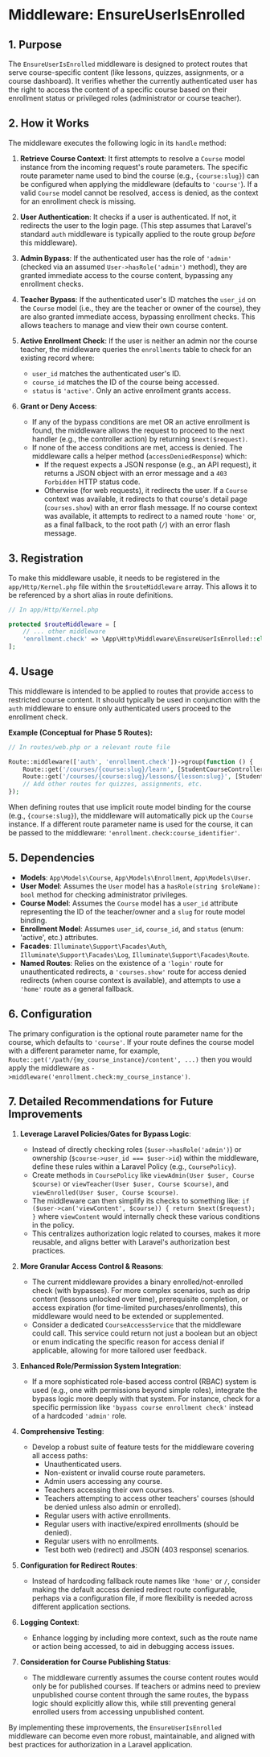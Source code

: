 # Middleware: EnsureUserIsEnrolled

## 1. Purpose

The `EnsureUserIsEnrolled` middleware is designed to protect routes that serve course-specific content (like lessons, quizzes, assignments, or a course dashboard). It verifies whether the currently authenticated user has the right to access the content of a specific course based on their enrollment status or privileged roles (administrator or course teacher).

## 2. How it Works

The middleware executes the following logic in its `handle` method:

1.  **Retrieve Course Context**: It first attempts to resolve a `Course` model instance from the incoming request's route parameters. The specific route parameter name used to bind the course (e.g., `{course:slug}`) can be configured when applying the middleware (defaults to `'course'`). If a valid `Course` model cannot be resolved, access is denied, as the context for an enrollment check is missing.

2.  **User Authentication**: It checks if a user is authenticated. If not, it redirects the user to the login page. (This step assumes that Laravel's standard `auth` middleware is typically applied to the route group *before* this middleware).

3.  **Admin Bypass**: If the authenticated user has the role of `'admin'` (checked via an assumed `User->hasRole('admin')` method), they are granted immediate access to the course content, bypassing any enrollment checks.

4.  **Teacher Bypass**: If the authenticated user's ID matches the `user_id` on the `Course` model (i.e., they are the teacher or owner of the course), they are also granted immediate access, bypassing enrollment checks. This allows teachers to manage and view their own course content.

5.  **Active Enrollment Check**: If the user is neither an admin nor the course teacher, the middleware queries the `enrollments` table to check for an existing record where:
    *   `user_id` matches the authenticated user's ID.
    *   `course_id` matches the ID of the course being accessed.
    *   `status` is `'active'`.
    Only an active enrollment grants access.

6.  **Grant or Deny Access**:
    *   If any of the bypass conditions are met OR an active enrollment is found, the middleware allows the request to proceed to the next handler (e.g., the controller action) by returning `$next($request)`.
    *   If none of the access conditions are met, access is denied. The middleware calls a helper method (`accessDeniedResponse`) which:
        *   If the request expects a JSON response (e.g., an API request), it returns a JSON object with an error message and a `403 Forbidden` HTTP status code.
        *   Otherwise (for web requests), it redirects the user. If a `Course` context was available, it redirects to that course's detail page (`courses.show`) with an error flash message. If no course context was available, it attempts to redirect to a named route `'home'` or, as a final fallback, to the root path (`/`) with an error flash message.

## 3. Registration

To make this middleware usable, it needs to be registered in the `app/Http/Kernel.php` file within the `$routeMiddleware` array. This allows it to be referenced by a short alias in route definitions.

```php
// In app/Http/Kernel.php

protected $routeMiddleware = [
    // ... other middleware
    'enrollment.check' => \App\Http\Middleware\EnsureUserIsEnrolled::class,
];
```

## 4. Usage

This middleware is intended to be applied to routes that provide access to restricted course content. It should typically be used in conjunction with the `auth` middleware to ensure only authenticated users proceed to the enrollment check.

**Example (Conceptual for Phase 5 Routes):**

```php
// In routes/web.php or a relevant route file

Route::middleware(['auth', 'enrollment.check'])->group(function () {
    Route::get('/courses/{course:slug}/learn', [StudentCourseController::class, 'learn'])->name('courses.learn');
    Route::get('/courses/{course:slug}/lessons/{lesson:slug}', [StudentLessonController::class, 'show'])->name('courses.lessons.show');
    // Add other routes for quizzes, assignments, etc.
});
```

When defining routes that use implicit route model binding for the course (e.g., `{course:slug}`), the middleware will automatically pick up the `Course` instance. If a different route parameter name is used for the course, it can be passed to the middleware: `'enrollment.check:course_identifier'`.

## 5. Dependencies

*   **Models**: `App\Models\Course`, `App\Models\Enrollment`, `App\Models\User`.
*   **User Model**: Assumes the `User` model has a `hasRole(string $roleName): bool` method for checking administrator privileges.
*   **Course Model**: Assumes the `Course` model has a `user_id` attribute representing the ID of the teacher/owner and a `slug` for route model binding.
*   **Enrollment Model**: Assumes `user_id`, `course_id`, and `status` (enum: 'active', etc.) attributes.
*   **Facades**: `Illuminate\Support\Facades\Auth`, `Illuminate\Support\Facades\Log`, `Illuminate\Support\Facades\Route`.
*   **Named Routes**: Relies on the existence of a `'login'` route for unauthenticated redirects, a `'courses.show'` route for access denied redirects (when course context is available), and attempts to use a `'home'` route as a general fallback.

## 6. Configuration

The primary configuration is the optional route parameter name for the course, which defaults to `'course'`. If your route defines the course model with a different parameter name, for example, `Route::get('/path/{my_course_instance}/content', ...)` then you would apply the middleware as `->middleware('enrollment.check:my_course_instance')`.

## 7. Detailed Recommendations for Future Improvements

1.  **Leverage Laravel Policies/Gates for Bypass Logic**:
    *   Instead of directly checking roles (`$user->hasRole('admin')`) or ownership (`$course->user_id === $user->id`) within the middleware, define these rules within a Laravel Policy (e.g., `CoursePolicy`).
    *   Create methods in `CoursePolicy` like `viewAdmin(User $user, Course $course)` or `viewTeacher(User $user, Course $course)`, and `viewEnrolled(User $user, Course $course)`.
    *   The middleware can then simplify its checks to something like: `if ($user->can('viewContent', $course)) { return $next($request); }` where `viewContent` would internally check these various conditions in the policy.
    *   This centralizes authorization logic related to courses, makes it more reusable, and aligns better with Laravel's authorization best practices.

2.  **More Granular Access Control & Reasons**:
    *   The current middleware provides a binary enrolled/not-enrolled check (with bypasses). For more complex scenarios, such as drip content (lessons unlocked over time), prerequisite completion, or access expiration (for time-limited purchases/enrollments), this middleware would need to be extended or supplemented.
    *   Consider a dedicated `CourseAccessService` that the middleware could call. This service could return not just a boolean but an object or enum indicating the specific reason for access denial if applicable, allowing for more tailored user feedback.

3.  **Enhanced Role/Permission System Integration**:
    *   If a more sophisticated role-based access control (RBAC) system is used (e.g., one with permissions beyond simple roles), integrate the bypass logic more deeply with that system. For instance, check for a specific permission like `'bypass course enrollment check'` instead of a hardcoded `'admin'` role.

4.  **Comprehensive Testing**: 
    *   Develop a robust suite of feature tests for the middleware covering all access paths:
        *   Unauthenticated users.
        *   Non-existent or invalid course route parameters.
        *   Admin users accessing any course.
        *   Teachers accessing their own courses.
        *   Teachers attempting to access other teachers' courses (should be denied unless also admin or enrolled).
        *   Regular users with active enrollments.
        *   Regular users with inactive/expired enrollments (should be denied).
        *   Regular users with no enrollments.
        *   Test both web (redirect) and JSON (403 response) scenarios.

5.  **Configuration for Redirect Routes**: 
    *   Instead of hardcoding fallback route names like `'home'` or `/`, consider making the default access denied redirect route configurable, perhaps via a configuration file, if more flexibility is needed across different application sections.

6.  **Logging Context**: 
    *   Enhance logging by including more context, such as the route name or action being accessed, to aid in debugging access issues.

7.  **Consideration for Course Publishing Status**: 
    *   The middleware currently assumes the course content routes would only be for published courses. If teachers or admins need to preview unpublished course content through the same routes, the bypass logic should explicitly allow this, while still preventing general enrolled users from accessing unpublished content.

By implementing these improvements, the `EnsureUserIsEnrolled` middleware can become even more robust, maintainable, and aligned with best practices for authorization in a Laravel application. 